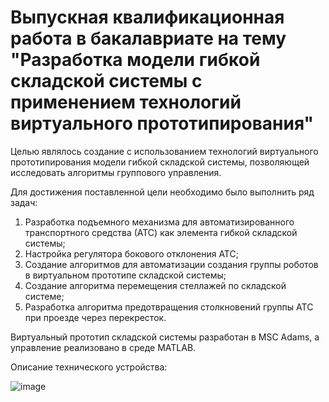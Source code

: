 # Выпускная квалификационная работа в бакалавриате на тему "Разработка модели гибкой складской системы с применением технологий виртуального прототипирования"

Целью являлось создание с использованием технологий виртуального прототипирования модели гибкой складской системы, позволяющей исследовать алгоритмы группового управления.

Для достижения поставленной цели необходимо было выполнить ряд задач:
1. Разработка подъемного механизма для автоматизированного транспортного средства (АТС) как элемента гибкой складской системы; 
2. Настройка регулятора бокового отклонения АТС;
3. Создание алгоритмов для автоматизации создания группы роботов в виртуальном прототипе складской системы;
4. Создание алгоритма перемещения стеллажей по складской системе;
5. Разработка алгоритма предотвращения столкновений группы АТС при проезде через перекресток.

Виртуальный прототип складской системы разработан в MSC Adams, а управление реализовано в среде MATLAB.

Описание технического устройства:

![image](https://user-images.githubusercontent.com/93824868/201665209-071a2354-187e-4f43-92f2-73cdf01f4ebb.png)
